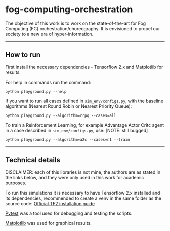 # fog-computing-orchestration

The objective of this work is to work on the state-of-the-art for Fog Computing (FC) orchestration/choreography. It is envisioned to propel our society to a new era of hyper-information.


---

##  How to run

First install the necessary dependencies - Tensorflow 2.x and Matplotlib for results.

For help in commands run the command:
```
python playground.py --help
```
If you want to run all cases defined in `sim_env/configs.py`, with the baseline algorithms (Nearest Round Robin or Nearest Priority Queue):
```
python playground.py --algorithm=rrpq --cases=all
```
To train a Reinforcement Learning, for example Advantage Actor Critc agent in a case described in `sim_env/configs.py`, use: [NOTE: still bugged]
```
python playground.py --algorithm=a2c --cases=n1 --train
```

---
## Technical details
  
DISCLAIMER: each of this libraries is not mine, the authors are as stated in the links below, and they were only used in this work for academic purposes.  

To run this simulations it is necessary to have Tensorflow 2.x installed and its dependencies, recommended to create a venv in the same folder as the source code:
[Official TF2 installation guide](https://www.tensorflow.org/install/pip#virtual-environment-install)

[//]: # ([Tensorflow probability] https://www.tensorflow.org/probability is also one of the packages used.)
  
[Pytest](https://docs.pytest.org/en/stable/getting-started.html) was a tool used for debugging and testing the scripts.  
  
[Matplotlib](https://matplotlib.org/) was used for graphical results.


